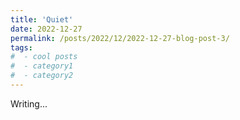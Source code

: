 ```yaml
---
title: 'Quiet'
date: 2022-12-27
permalink: /posts/2022/12/2022-12-27-blog-post-3/
tags:
#  - cool posts
#  - category1
#  - category2
---
```


Writing...


